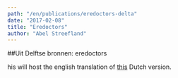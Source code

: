 ```yaml
---
path: "/en/publications/eredoctors-delta"
date: "2017-02-08"
title: "Eredoctors"
author: "Abel Streefland"
---
```


##Uit Delftse bronnen: eredoctors

his will host the english translation of [this](/nl/publications/eredoctors-delta/) Dutch version.